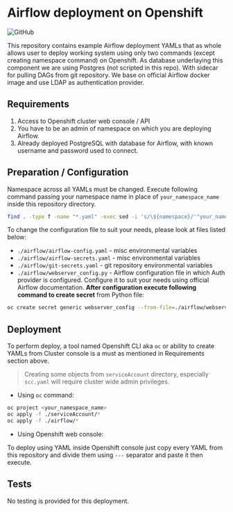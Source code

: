 # Airflow deployment on Openshift

![GitHub](https://img.shields.io/github/license/Veinar/airflow_openshift)


This repository contains example Airflow deployment YAMLs that as whole allows user to deploy working system using only two commands (except creating namespace command) on Openshift. As database underlaying this component we are using Postgres (not scripted in this repo). With sidecar for pulling DAGs from git repository. We base on official Airflow docker image and use LDAP as authentication provider.

## Requirements

1. Access to Openshift cluster web console / API
1. You have to be an admin of namespace on which you are deploying Airflow.
1. Already deployed PostgreSQL with database for Airflow, with known username and password used to connect.

## Preparation / Configuration

Namespace across all YAMLs must be changed. Execute following command passing your namespace name in place of `your_namespace_name` inside this repository directory. 

```sh
find . -type f -name "*.yaml" -exec sed -i 's/\${namespace}/'"your_namespace_name"'/g' {} \;
```
To change the configuration file to suit your needs, please look at files listed below:
* `./airflow/airflow-config.yaml` - misc environmental variables 
* `./airflow/airflow-secrets.yaml` - misc environmental variables
* `./airflow/git-secrets.yaml` - git repository environmental variables
* `./airflow/webserver_config.py` - Airflow configuration file in which Auth provider is configured. Configure it to suit your needs using official Airflow documentation. **After configuration execute following command to create secret** from Python file:

```bash
oc create secret generic webserver_config --from-file=./airflow/webserver_config.py --dry-run=client -o yaml > ./airflow/webserver_config.yaml
```

## Deployment

To perform deploy, a tool named Openshift CLI aka `oc` or ability to create YAMLs from Cluster console is a must as mentioned in Requirements section above.

> Creating some objects from `serviceAccount` directory, especially `scc.yaml` will require cluster wide admin privileges.

* Using `oc` command:

```sh
oc project <your_namespace_name>
oc apply -f ./serviceAccount/*
oc apply -f ./airflow/*
```

* Using Openshift web console:

To deploy using YAML inside Openshift console just copy every YAML from this repository and divide them using `---` separator and paste it then execute.

## Tests

No testing is provided for this deployment.